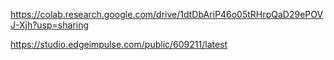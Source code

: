 https://colab.research.google.com/drive/1dtDbAriP46o05tRHrpQaD29ePOVJ-Xjh?usp=sharing

https://studio.edgeimpulse.com/public/609211/latest
